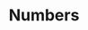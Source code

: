 ---
title: "Numbers"
linkTitle: "Numbers"
description: "Data types used for working with numbers."
weight: 1
---